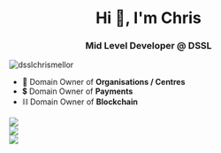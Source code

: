 <h1 align="center">Hi 👋, I'm Chris</h1>
<h3 align="center">Mid Level Developer @ DSSL</h3>

<p align="left"> <img src="https://komarev.com/ghpvc/?username=dsslchrismellor&label=Profile%20views&color=0e75b6&style=flat" alt="dsslchrismellor" /> </p>

- 🏫 Domain Owner of **Organisations / Centres**
- 💲 Domain Owner of **Payments**
- ⛓ Domain Owner of **Blockchain**

![](https://github-readme-stats.vercel.app/api?username=dsslchrismellor&theme=midnight-purple&hide_border=true&include_all_commits=true&count_private=true)<br/>
![](https://github-readme-streak-stats.herokuapp.com/?user=dsslchrismellor&theme=midnight-purple&hide_border=true)<br/>
![](https://github-readme-stats.vercel.app/api/top-langs/?username=dsslchrismellor&theme=midnight-purple&hide_border=true&include_all_commits=true&count_private=true&layout=compact)
